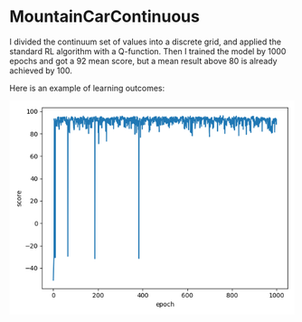 # MountainCarContinuous
I divided the continuum set of values into a discrete grid, and applied the standard RL algorithm with a Q-function.
Then I trained the model by 1000 epochs and got a 92 mean score, but a mean result above 80 is already achieved by 100.

Here is an example of learning outcomes:

![learning results](learning_results)

